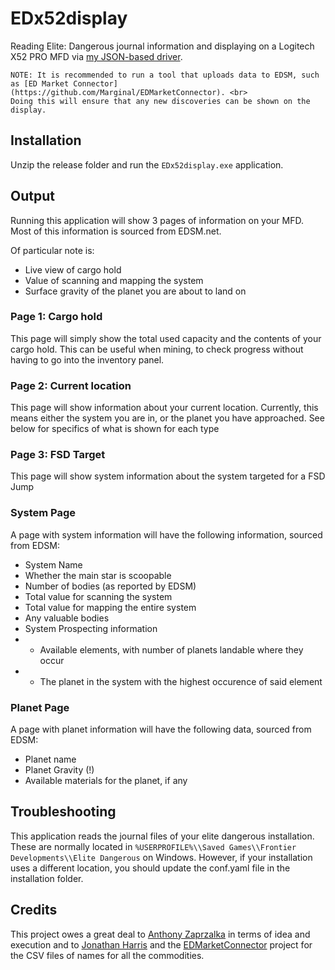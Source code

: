 # EDx52display

Reading Elite: Dangerous journal information and displaying on a Logitech X52 PRO MFD via [my JSON-based driver](https://github.com/peterbn/X52-pro-MFD-JSON-Driver).

    NOTE: It is recommended to run a tool that uploads data to EDSM, such as [ED Market Connector](https://github.com/Marginal/EDMarketConnector). <br>
    Doing this will ensure that any new discoveries can be shown on the display.

## Installation

Unzip the release folder and run the `EDx52display.exe` application.

## Output

Running this application will show 3 pages of information on your MFD. Most of this information is sourced from EDSM.net.

Of particular note is:

- Live view of cargo hold
- Value of scanning and mapping the system
- Surface gravity of the planet you are about to land on

### Page 1: Cargo hold

This page will simply show the total used capacity and the contents of your cargo hold. This can be useful when mining, to check progress without having to go into the inventory panel.

### Page 2: Current location

This page will show information about your current location.
Currently, this means either the system you are in, or the planet you have approached.
See below for specifics of what is shown for each type

### Page 3: FSD Target

This page will show system information about the system targeted for a FSD Jump

### System Page

A page with system information will have the following information, sourced from EDSM:

- System Name
- Whether the main star is scoopable
- Number of bodies (as reported by EDSM)
- Total value for scanning the system
- Total value for mapping the entire system
- Any valuable bodies
- System Prospecting information
- - Available elements, with number of planets landable where they occur
- - The planet in the system with the highest occurence of said element

### Planet Page

A page with planet information will have the following data, sourced from EDSM:

- Planet name
- Planet Gravity (!)
- Available materials for the planet, if any

## Troubleshooting

This application reads the journal files of your elite dangerous installation.
These are normally located in `%USERPROFILE%\\Saved Games\\Frontier Developments\\Elite Dangerous` on Windows. However, if your installation
uses a different location, you should update the conf.yaml file in the installation folder.

## Credits

This project owes a great deal to [Anthony Zaprzalka](https://github.com/AZaps) in terms of idea and execution
and to [Jonathan Harris](https://github.com/Marginal) and the [EDMarketConnector](https://github.com/Marginal/EDMarketConnector) project
for the CSV files of names for all the commodities.
